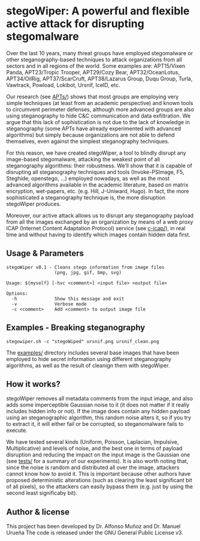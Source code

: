 # stegoWiper: A powerful and flexible active attack for disrupting stegomalware

Over the last 10 years, many threat groups have employed stegomalware or other steganography-based techniques to attack organizations from all sectors and in all regions of the world. Some examples are: APT15/Vixen Panda, APT23/Tropic Trooper, APT29/Cozy Bear, APT32/OceanLotus, APT34/OilRig, APT37/ScarCruft, APT38/Lazarus Group, Duqu Group, Turla, Vawtrack, Powload, Lokibot, Ursnif, IceID, etc.

Our research (see [APTs/](APTs/)) shows that most groups are employing very simple techniques (at least from an academic perspective) and known tools to circumvent perimeter defenses, although more advanced groups are also using steganography to hide C&C communication and data exfiltration. We argue that this lack of sophistication is not due to the lack of knowledge in steganography (some APTs have already experimented with advanced algorithms) but simply because organizations are not able to defend themselves, even against the simplest steganography techniques.

For this reason, we have created stegoWiper, a tool to blindly disrupt any image-based stegomalware, attacking the weakest point of all steganography algorithms: their robustness. We’ll show that it is capable of disrupting all steganography techniques and tools (Invoke-PSImage, F5, Steghide, openstego, ...) employed nowadays, as well as the most advanced algorithms available in the academic literature, based on matrix encryption, wet-papers, etc. (e.g. Hill, J-Uniward, Hugo). In fact, the more sophisticated a steganography technique is, the more disruption stegoWiper produces.

Moreover, our active attack allows us to disrupt any steganography payload from all the images exchanged by an organization by means of a web proxy ICAP (Internet Content Adaptation Protocol) service (see [c-icap/](c-icap)), in real time and without having to identify which images contain hidden data first.


## Usage & Parameters

```
stegoWiper v0.1 - Cleans stego information from image files
                  (png, jpg, gif, bmp, svg)

Usage: ${myself} [-hvc <comment>] <input file> <output file>

Options:
  -h              Show this message and exit
  -v              Verbose mode
  -c <comment>    Add <comment> to output image file
```


## Examples - Breaking steganography

```
stegowiper.sh -c "stegoWiped" ursnif.png ursnif_clean.png
```

The [examples/](examples/) directory includes several base images that have been employed to hide secret information using different steganography algorithms, as well as the result of cleanign them with stegoWiper. 


## How it works?

stegoWiper removes all metadata comments from the input image, and also adds some imperceptible Gaussian noise to it (it does not matter if it really includes hidden info or not). If the image does contain any hidden payload using an steganographic algorithm, this random noise alters it, so if you try to extract it, it will either fail or be corrupted, so steganomalware fails to execute.

We have tested several kinds (Uniform, Poisson, Laplacian, Impulsive, Multiplicative) and levels of noise, and the best one in terms of payload disruption and reducing the impact on the input image is the Gaussian one (see [tests/](tests/) for a summary of our experiments). It is also worth noting that, since the noise is random and distributed all over the image, attackers cannot know how to avoid it. This is important because other authors have proposed deterministic alterations (such as clearing the least significant bit of all pixels), so the attackers can easily bypass them (e.g. just by using the second least significaby bit).


## Author & license

This project has been developed by Dr. Alfonso Muñoz and Dr. Manuel Urueña The code is released under the GNU General Public License v3.


